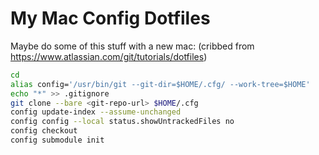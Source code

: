 My Mac Config Dotfiles
======================


Maybe do some of this stuff with a new mac:
(cribbed from https://www.atlassian.com/git/tutorials/dotfiles)

```sh
cd
alias config='/usr/bin/git --git-dir=$HOME/.cfg/ --work-tree=$HOME'
echo "*" >> .gitignore
git clone --bare <git-repo-url> $HOME/.cfg
config update-index --assume-unchanged
config config --local status.showUntrackedFiles no
config checkout
config submodule init
```
